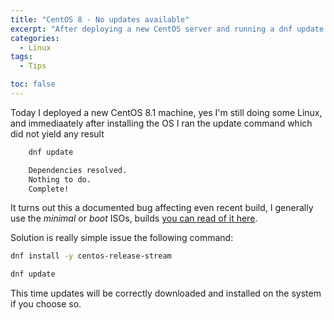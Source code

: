 ```yaml
---
title: "CentOS 8 - No updates available"
excerpt: "After deploying a new CentOS server and running a dnf update you could receive a Nothing to do, Complete! message despite updates being available"
categories:
  - Linux
tags:
  - Tips

toc: false
---
```


Today I deployed a new CentOS 8.1 machine, yes I'm still doing some Linux, and immediaately after installing the OS I ran the update command which did not yield any result

```bash
    dnf update

    Dependencies resolved.
    Nothing to do.
    Complete!
```

It turns out this a documented bug affecting even recent build, I generally use the *minimal* or *boot* ISOs, builds [you can read of it here](https://wiki.centos.org/Manuals/ReleaseNotes/CentOSStream#Stream_1905_users_need_to_take_action_after_install).

Solution is really simple issue the following command:

```bash
dnf install -y centos-release-stream

dnf update
```

This time updates will be correctly downloaded and installed on the system if you choose so.
